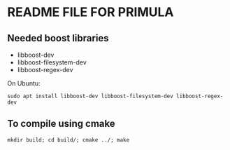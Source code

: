 # README FILE FOR PRIMULA

## Needed boost libraries

* libboost-dev
* libboost-filesystem-dev
* libboost-regex-dev

On Ubuntu:

```sudo apt install libboost-dev libboost-filesystem-dev libboost-regex-dev```


## To compile using cmake

```mkdir build; cd build/; cmake ../; make```



